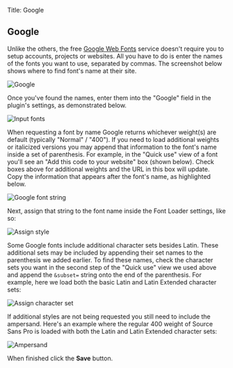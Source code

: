 Title: Google

## Google

Unlike the others, the free [Google Web Fonts](http://google.com/webfonts) service doesn't require you to setup accounts, projects or websites. All you have to do is enter the names of the fonts you want to use, separated by commas. The screenshot below shows where to find font's name at their site.

![Google](http://assets.koken.me/help/googlefonts-name.gif)

Once you've found the names, enter them into the "Google" field in the plugin's settings, as demonstrated below.

![Input fonts](http://assets.koken.me/help/googlefonts-stringsimple.gif)

When requesting a font by name Google returns whichever weight(s) are default (typically "Normal" / "400"). If you need to load additional weights or italicized versions you may append that information to the font's name inside a set of parenthesis. For example, in the "Quick use" view of a font you'll see an "Add this code to your website" box (shown below). Check boxes above for additional weights and the URL in this box will update. Copy the information that appears after the font's name, as highlighted below.

![Google font string](http://assets.koken.me/help/googlefonts-weight.png)

Next, assign that string to the font name inside the Font Loader settings, like so:

![Assign style](http://assets.koken.me/help/googlefonts-string.gif)

Some Google fonts include additional character sets besides Latin. These additional sets may be included by appending their set names to the parenthesis we added earlier. To find these names, check the character sets you want in the second step of the "Quick use" view we used above and append the `&subset=` string onto the end of the parenthesis. For example, here we load both the basic Latin and Latin Extended character sets:

![Assign character set](http://assets.koken.me/help/googlefonts-subset.gif)

If additional styles are not being requested you still need to include the ampersand. Here's an example where the regular 400 weight of Source Sans Pro is loaded with both the Latin and Latin Extended character sets:

![Ampersand](http://assets.koken.me/help/googlefonts-subset-solo.gif)

When finished click the **Save** button.